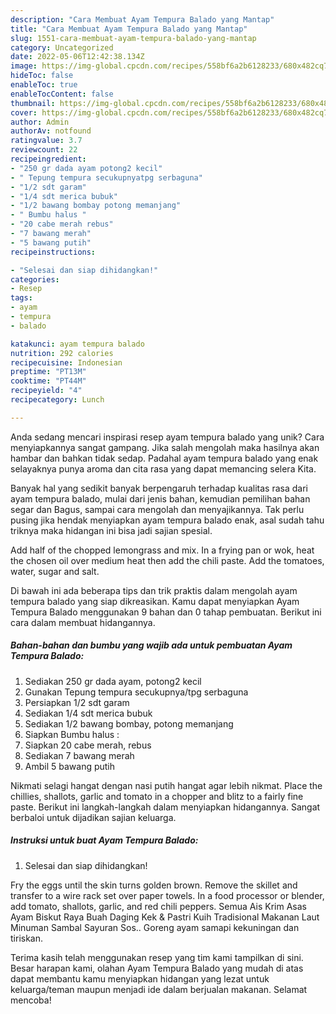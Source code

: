 ```yaml
---
description: "Cara Membuat Ayam Tempura Balado yang Mantap"
title: "Cara Membuat Ayam Tempura Balado yang Mantap"
slug: 1551-cara-membuat-ayam-tempura-balado-yang-mantap
category: Uncategorized
date: 2022-05-06T12:42:38.134Z
image: https://img-global.cpcdn.com/recipes/558bf6a2b6128233/680x482cq70/ayam-tempura-balado-foto-resep-utama.jpg
hideToc: false
enableToc: true
enableTocContent: false
thumbnail: https://img-global.cpcdn.com/recipes/558bf6a2b6128233/680x482cq70/ayam-tempura-balado-foto-resep-utama.jpg
cover: https://img-global.cpcdn.com/recipes/558bf6a2b6128233/680x482cq70/ayam-tempura-balado-foto-resep-utama.jpg
author: Admin
authorAv: notfound
ratingvalue: 3.7
reviewcount: 22
recipeingredient:
- "250 gr dada ayam potong2 kecil"
- " Tepung tempura secukupnyatpg serbaguna"
- "1/2 sdt garam"
- "1/4 sdt merica bubuk"
- "1/2 bawang bombay potong memanjang"
- " Bumbu halus "
- "20 cabe merah rebus"
- "7 bawang merah"
- "5 bawang putih"
recipeinstructions:

- "Selesai dan siap dihidangkan!"
categories:
- Resep
tags:
- ayam
- tempura
- balado

katakunci: ayam tempura balado 
nutrition: 292 calories
recipecuisine: Indonesian
preptime: "PT13M"
cooktime: "PT44M"
recipeyield: "4"
recipecategory: Lunch

---
```





Anda sedang mencari inspirasi resep ayam tempura balado yang unik? Cara menyiapkannya sangat gampang. Jika salah mengolah maka hasilnya akan hambar dan bahkan tidak sedap. Padahal ayam tempura balado yang enak selayaknya punya aroma dan cita rasa yang dapat memancing selera Kita.





Banyak hal yang sedikit banyak berpengaruh terhadap kualitas rasa dari ayam tempura balado, mulai dari jenis bahan, kemudian pemilihan bahan segar dan Bagus, sampai cara mengolah dan menyajikannya. Tak perlu pusing jika hendak menyiapkan ayam tempura balado enak,      asal sudah tahu triknya maka hidangan ini bisa jadi sajian spesial.














Add half of the chopped lemongrass and mix. In a frying pan or wok, heat the chosen oil over medium heat then add the chili paste. Add the tomatoes, water, sugar and salt.






Di bawah ini ada beberapa tips dan trik praktis dalam mengolah ayam tempura balado yang siap dikreasikan. Kamu dapat menyiapkan Ayam Tempura Balado menggunakan 9 bahan dan 0 tahap pembuatan. Berikut ini cara dalam membuat hidangannya.

<!--inarticleads1-->

##### Bahan-bahan dan bumbu yang wajib ada untuk pembuatan Ayam Tempura Balado:

1. Sediakan 250 gr dada ayam, potong2 kecil
1. Gunakan  Tepung tempura secukupnya/tpg serbaguna
1. Persiapkan 1/2 sdt garam
1. Sediakan 1/4 sdt merica bubuk
1. Sediakan 1/2 bawang bombay, potong memanjang
1. Siapkan  Bumbu halus :
1. Siapkan 20 cabe merah, rebus
1. Sediakan 7 bawang merah
1. Ambil 5 bawang putih


Nikmati selagi hangat dengan nasi putih hangat agar lebih nikmat. Place the chillies, shallots, garlic and tomato in a chopper and blitz to a fairly fine paste. Berikut ini langkah-langkah dalam menyiapkan hidangannya. Sangat berbaloi untuk dijadikan sajian keluarga. 

<!--inarticleads2-->

##### Instruksi untuk buat Ayam Tempura Balado:


1. Selesai dan siap dihidangkan!

Fry the eggs until the skin turns golden brown. Remove the skillet and transfer to a wire rack set over paper towels. In a food processor or blender, add tomato, shallots, garlic, and red chili peppers. Semua Ais Krim Asas Ayam Biskut Raya Buah Daging Kek &amp; Pastri Kuih Tradisional Makanan Laut Minuman Sambal Sayuran Sos.. Goreng ayam samapi kekuningan dan tiriskan. 

Terima kasih telah menggunakan resep yang tim kami tampilkan di sini. Besar harapan kami, olahan Ayam Tempura Balado yang mudah di atas dapat membantu kamu menyiapkan hidangan yang lezat untuk keluarga/teman maupun menjadi ide dalam berjualan makanan. Selamat mencoba!
